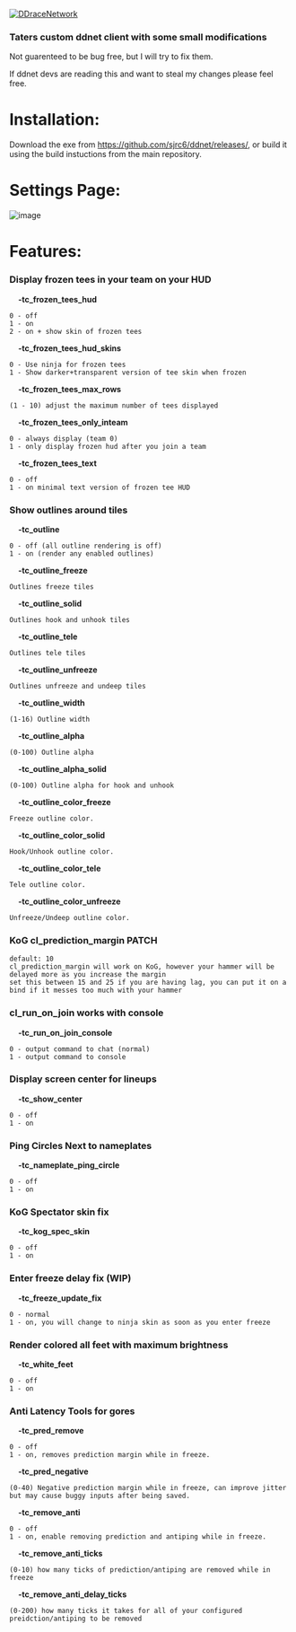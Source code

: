 [![DDraceNetwork](https://ddnet.tw/ddnet-small.png)](https://ddnet.tw) 

### Taters custom ddnet client with some small modifications
Not guarenteed to be bug free, but I will try to fix them. 

If ddnet devs are reading this and want to steal my changes please feel free.  

# Installation:

Download the exe from https://github.com/sjrc6/ddnet/releases/, or build it using the build instuctions from the main repository. 

# Settings Page: 
![image](https://user-images.githubusercontent.com/22122579/160224795-7fe8e255-f599-4059-889b-b3f35e7cb6ee.png)

# Features:
### **Display frozen tees in your team on your HUD** 

&nbsp;&nbsp;&nbsp;&nbsp;**-tc_frozen_tees_hud**
```
0 - off
1 - on
2 - on + show skin of frozen tees
```
&nbsp;&nbsp;&nbsp;&nbsp;**-tc_frozen_tees_hud_skins**
```
0 - Use ninja for frozen tees
1 - Show darker+transparent version of tee skin when frozen
```
&nbsp;&nbsp;&nbsp;&nbsp;**-tc_frozen_tees_max_rows**
```
(1 - 10) adjust the maximum number of tees displayed
```
&nbsp;&nbsp;&nbsp;&nbsp;**-tc_frozen_tees_only_inteam**
```
0 - always display (team 0) 
1 - only display frozen hud after you join a team
```
&nbsp;&nbsp;&nbsp;&nbsp;**-tc_frozen_tees_text**
```
0 - off
1 - on minimal text version of frozen tee HUD
```

### **Show outlines around tiles** 

&nbsp;&nbsp;&nbsp;&nbsp;**-tc_outline**
```
0 - off (all outline rendering is off)
1 - on (render any enabled outlines)
```

&nbsp;&nbsp;&nbsp;&nbsp;**-tc_outline_freeze**
```
Outlines freeze tiles
```
&nbsp;&nbsp;&nbsp;&nbsp;**-tc_outline_solid**
```
Outlines hook and unhook tiles
```
&nbsp;&nbsp;&nbsp;&nbsp;**-tc_outline_tele**
```
Outlines tele tiles
```
&nbsp;&nbsp;&nbsp;&nbsp;**-tc_outline_unfreeze**
```
Outlines unfreeze and undeep tiles
```
&nbsp;&nbsp;&nbsp;&nbsp;**-tc_outline_width**
```
(1-16) Outline width
```
&nbsp;&nbsp;&nbsp;&nbsp;**-tc_outline_alpha**
```
(0-100) Outline alpha
```
&nbsp;&nbsp;&nbsp;&nbsp;**-tc_outline_alpha_solid**
```
(0-100) Outline alpha for hook and unhook
```
&nbsp;&nbsp;&nbsp;&nbsp;**-tc_outline_color_freeze**
```
Freeze outline color. 
```
&nbsp;&nbsp;&nbsp;&nbsp;**-tc_outline_color_solid**
```
Hook/Unhook outline color. 
```
&nbsp;&nbsp;&nbsp;&nbsp;**-tc_outline_color_tele**
```
Tele outline color. 
```
&nbsp;&nbsp;&nbsp;&nbsp;**-tc_outline_color_unfreeze**
```
Unfreeze/Undeep outline color. 
```

### **KoG cl_prediction_margin PATCH**
```
default: 10
cl_prediction_margin will work on KoG, however your hammer will be delayed more as you increase the margin
set this between 15 and 25 if you are having lag, you can put it on a bind if it messes too much with your hammer
```

### **cl_run_on_join works with console**

&nbsp;&nbsp;&nbsp;&nbsp;**-tc_run_on_join_console**
```
0 - output command to chat (normal)
1 - output command to console
```

### **Display screen center for lineups**
&nbsp;&nbsp;&nbsp;&nbsp;**-tc_show_center**
```
0 - off
1 - on
```

### **Ping Circles Next to nameplates**
&nbsp;&nbsp;&nbsp;&nbsp;**-tc_nameplate_ping_circle**
```
0 - off
1 - on
```

### **KoG Spectator skin fix**
&nbsp;&nbsp;&nbsp;&nbsp;**-tc_kog_spec_skin**
```
0 - off
1 - on
```

### **Enter freeze delay fix (WIP)**
&nbsp;&nbsp;&nbsp;&nbsp;**-tc_freeze_update_fix**
```
0 - normal
1 - on, you will change to ninja skin as soon as you enter freeze
```
### **Render colored all feet with maximum brightness**
&nbsp;&nbsp;&nbsp;&nbsp;**-tc_white_feet**
```
0 - off
1 - on
```
### **Anti Latency Tools for gores**
&nbsp;&nbsp;&nbsp;&nbsp;**-tc_pred_remove**
```
0 - off
1 - on, removes prediction margin while in freeze. 
```
&nbsp;&nbsp;&nbsp;&nbsp;**-tc_pred_negative**
```
(0-40) Negative prediction margin while in freeze, can improve jitter but may cause buggy inputs after being saved. 
```
&nbsp;&nbsp;&nbsp;&nbsp;**-tc_remove_anti**
```
0 - off
1 - on, enable removing prediction and antiping while in freeze. 
```
&nbsp;&nbsp;&nbsp;&nbsp;**-tc_remove_anti_ticks**
```
(0-10) how many ticks of prediction/antiping are removed while in freeze
```
&nbsp;&nbsp;&nbsp;&nbsp;**-tc_remove_anti_delay_ticks**
```
(0-200) how many ticks it takes for all of your configured preidction/antiping to be removed
```
